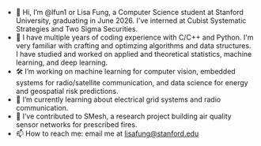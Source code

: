 - 👋 Hi, I’m @lfun1 or Lisa Fung, a Computer Science student at Stanford University, graduating in June 2026. I've interned at Cubist Systematic Strategies and Two Sigma Securities.
- 🚀 I have multiple years of coding experience with C/C++ and Python. I'm very familiar with crafting and optimzing algorithms and data structures. I have studied and worked on applied and theoretical statistics, machine learning, and deep learning.
- 🛠️ I’m working on machine learning for computer vision, embedded systems for radio/satellite communication, and data science for energy and geospatial risk predictions.
- 🌱 I’m currently learning about electrical grid systems and radio communication.
- 📡 I’ve contributed to SMesh, a research project building air quality sensor networks for prescribed fires.
- 📫 How to reach me: email me at lisafung@stanford.edu

<!---
lfun1/lfun1 is a ✨ special ✨ repository because its `README.md` (this file) appears on your GitHub profile.
You can click the Preview link to take a look at your changes.
--->
